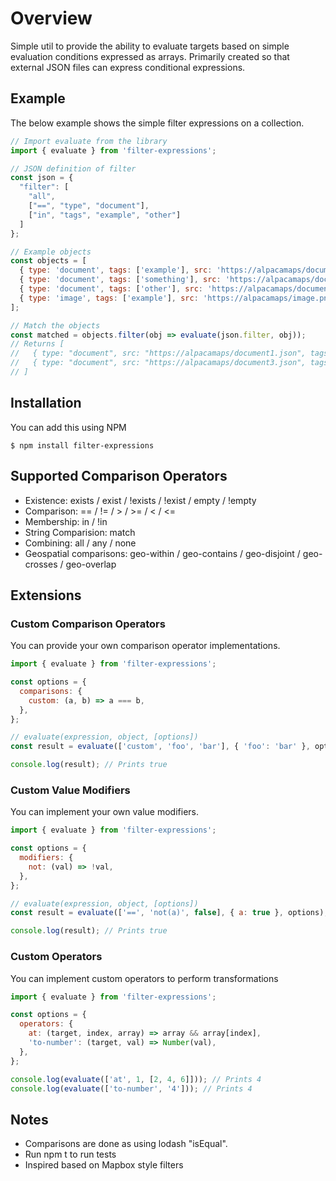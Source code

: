 # Overview

Simple util to provide the ability to evaluate targets based on simple evaluation conditions expressed as arrays. Primarily created so that external JSON files can express conditional expressions.

## Example

The below example shows the simple filter expressions on a collection.

```javascript
// Import evaluate from the library
import { evaluate } from 'filter-expressions';

// JSON definition of filter
const json = {
  "filter": [
    "all",
    ["==", "type", "document"],
    ["in", "tags", "example", "other"]
  ]
};

// Example objects
const objects = [
  { type: 'document', tags: ['example'], src: 'https://alpacamaps/document1.json' },
  { type: 'document', tags: ['something'], src: 'https://alpacamaps/document2.json' },
  { type: 'document', tags: ['other'], src: 'https://alpacamaps/document3.json' },
  { type: 'image', tags: ['example'], src: 'https://alpacamaps/image.png' }
];

// Match the objects
const matched = objects.filter(obj => evaluate(json.filter, obj));
// Returns [
//   { type: "document", src: "https://alpacamaps/document1.json", tags: ["example"] },
//   { type: "document", src: "https://alpacamaps/document3.json", tags: ["other"] }
// ]
```

## Installation

You can add this using NPM

```
$ npm install filter-expressions
```

## Supported Comparison Operators

* Existence: exists / exist / !exists / !exist / empty / !empty
* Comparison: == / != / > / >= / < / <=
* Membership: in / !in
* String Comparision: match
* Combining: all / any / none
* Geospatial comparisons: geo-within / geo-contains / geo-disjoint / geo-crosses / geo-overlap

## Extensions

### Custom Comparison Operators

You can provide your own comparison operator implementations.

```javascript
import { evaluate } from 'filter-expressions';

const options = {
  comparisons: {
    custom: (a, b) => a === b,
  },
};

// evaluate(expression, object, [options])
const result = evaluate(['custom', 'foo', 'bar'], { 'foo': 'bar' }, options);

console.log(result); // Prints true
```

### Custom Value Modifiers

You can implement your own value modifiers.

```javascript
import { evaluate } from 'filter-expressions';

const options = {
  modifiers: {
    not: (val) => !val,
  },
};

// evaluate(expression, object, [options])
const result = evaluate(['==', 'not(a)', false], { a: true }, options);

console.log(result); // Prints true
```

### Custom Operators

You can implement custom operators to perform transformations

```javascript
import { evaluate } from 'filter-expressions';

const options = {
  operators: {
    at: (target, index, array) => array && array[index],
    'to-number': (target, val) => Number(val),
  },
};

console.log(evaluate(['at', 1, [2, 4, 6]])); // Prints 4
console.log(evaluate(['to-number', '4'])); // Prints 4
```

## Notes

* Comparisons are done as using lodash "isEqual".
* Run npm t to run tests
* Inspired based on Mapbox style filters
